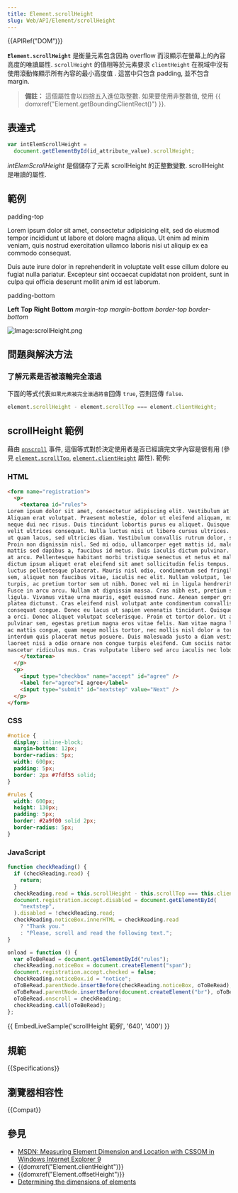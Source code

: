```yaml
---
title: Element.scrollHeight
slug: Web/API/Element/scrollHeight
---
```


{{APIRef("DOM")}}

**`Element.scrollHeight`** 是衡量元素包含因為 overflow 而沒顯示在螢幕上的內容高度的唯讀屬性. `scrollHeight` 的值相等於元素要求 `clientHeight` 在視域中沒有使用滾動條顯示所有內容的最小高度值 . 這當中只包含 padding, 並不包含 margin.

> **備註：** 這個屬性會以四捨五入進位取整數. 如果要使用非整數值, 使用 {{ domxref("Element.getBoundingClientRect()") }}.

## 表達式

```js
var intElemScrollHeight =
  document.getElementById(id_attribute_value).scrollHeight;
```

_intElemScrollHeight_ 是個儲存了元素 scrollHeight 的正整數變數. scrollHeight 是唯讀的屬性.

## 範例

padding-top

Lorem ipsum dolor sit amet, consectetur adipisicing elit, sed do eiusmod tempor incididunt ut labore et dolore magna aliqua. Ut enim ad minim veniam, quis nostrud exercitation ullamco laboris nisi ut aliquip ex ea commodo consequat.

Duis aute irure dolor in reprehenderit in voluptate velit esse cillum dolore eu fugiat nulla pariatur. Excepteur sint occaecat cupidatat non proident, sunt in culpa qui officia deserunt mollit anim id est laborum.

padding-bottom

**Left** **Top** **Right** **Bottom** _margin-top_ _margin-bottom_ _border-top_ _border-bottom_

![Image:scrollHeight.png](scrollheight.png)

## 問題與解決方法

### 了解元素是否被滾輪完全滾過

下面的等式代表`如果元素被完全滾過將會`回傳 `true`, 否則回傳 `false`.

```js
element.scrollHeight - element.scrollTop === element.clientHeight;
```

## scrollHeight 範例

藉由 [`onscroll`](/zh-TW/docs/DOM/element.onscroll) 事件, 這個等式對於決定使用者是否已經讀完文字內容是很有用 (參見 [`element.scrollTop`](/zh-TW/docs/DOM/element.scrollTop), [`element.clientHeight`](/zh-TW/docs/DOM/element.clientHeight) 屬性). 範例:

### HTML

```html
<form name="registration">
  <p>
    <textarea id="rules">
Lorem ipsum dolor sit amet, consectetur adipiscing elit. Vestibulum at laoreet magna.
Aliquam erat volutpat. Praesent molestie, dolor ut eleifend aliquam, mi ligula ultrices sapien, quis cursus
neque dui nec risus. Duis tincidunt lobortis purus eu aliquet. Quisque in dignissim magna. Aenean ac lorem at
velit ultrices consequat. Nulla luctus nisi ut libero cursus ultrices. Pellentesque nec dignissim enim. Phasellus
ut quam lacus, sed ultricies diam. Vestibulum convallis rutrum dolor, sit amet egestas velit scelerisque id.
Proin non dignissim nisl. Sed mi odio, ullamcorper eget mattis id, malesuada vitae libero. Integer dolor lorem,
mattis sed dapibus a, faucibus id metus. Duis iaculis dictum pulvinar. In nisi nibh, dapibus ac blandit at, porta
at arcu. Pellentesque habitant morbi tristique senectus et netus et malesuada fames ac turpis egestas. Praesent
dictum ipsum aliquet erat eleifend sit amet sollicitudin felis tempus. Aliquam congue cursus venenatis. Maecenas
luctus pellentesque placerat. Mauris nisl odio, condimentum sed fringilla a, consectetur id ligula. Praesent sem
sem, aliquet non faucibus vitae, iaculis nec elit. Nullam volutpat, lectus et blandit bibendum, nulla lorem congue
turpis, ac pretium tortor sem ut nibh. Donec vel mi in ligula hendrerit sagittis. Donec faucibus viverra fermentum.
Fusce in arcu arcu. Nullam at dignissim massa. Cras nibh est, pretium sit amet faucibus eget, sollicitudin in
ligula. Vivamus vitae urna mauris, eget euismod nunc. Aenean semper gravida enim non feugiat. In hac habitasse
platea dictumst. Cras eleifend nisl volutpat ante condimentum convallis. Donec varius dolor malesuada erat
consequat congue. Donec eu lacus ut sapien venenatis tincidunt. Quisque sit amet tellus et enim bibendum varius et
a orci. Donec aliquet volutpat scelerisque. Proin et tortor dolor. Ut aliquet, dolor a mattis sodales, odio diam
pulvinar sem, egestas pretium magna eros vitae felis. Nam vitae magna lectus, et ornare elit. Morbi feugiat, ipsum
ac mattis congue, quam neque mollis tortor, nec mollis nisl dolor a tortor. Maecenas varius est sit amet elit
interdum quis placerat metus posuere. Duis malesuada justo a diam vestibulum vel aliquam nisi ornare. Integer
laoreet nisi a odio ornare non congue turpis eleifend. Cum sociis natoque penatibus et magnis dis parturient montes,
nascetur ridiculus mus. Cras vulputate libero sed arcu iaculis nec lobortis orci fermentum.
    </textarea>
  </p>
  <p>
    <input type="checkbox" name="accept" id="agree" />
    <label for="agree">I agree</label>
    <input type="submit" id="nextstep" value="Next" />
  </p>
</form>
```

### CSS

```css
#notice {
  display: inline-block;
  margin-bottom: 12px;
  border-radius: 5px;
  width: 600px;
  padding: 5px;
  border: 2px #7fdf55 solid;
}

#rules {
  width: 600px;
  height: 130px;
  padding: 5px;
  border: #2a9f00 solid 2px;
  border-radius: 5px;
}
```

### JavaScript

```js
function checkReading() {
  if (checkReading.read) {
    return;
  }
  checkReading.read = this.scrollHeight - this.scrollTop === this.clientHeight;
  document.registration.accept.disabled = document.getElementById(
    "nextstep",
  ).disabled = !checkReading.read;
  checkReading.noticeBox.innerHTML = checkReading.read
    ? "Thank you."
    : "Please, scroll and read the following text.";
}

onload = function () {
  var oToBeRead = document.getElementById("rules");
  checkReading.noticeBox = document.createElement("span");
  document.registration.accept.checked = false;
  checkReading.noticeBox.id = "notice";
  oToBeRead.parentNode.insertBefore(checkReading.noticeBox, oToBeRead);
  oToBeRead.parentNode.insertBefore(document.createElement("br"), oToBeRead);
  oToBeRead.onscroll = checkReading;
  checkReading.call(oToBeRead);
};
```

{{ EmbedLiveSample('scrollHeight 範例', '640', '400') }}

## 規範

{{Specifications}}

## 瀏覽器相容性

{{Compat}}

## 參見

- [MSDN: Measuring Element Dimension and Location with CSSOM in Windows Internet Explorer 9](<https://learn.microsoft.com/en-us/previous-versions/hh781509(v%3Dvs.85)>)
- {{domxref("Element.clientHeight")}}
- {{domxref("Element.offsetHeight")}}
- [Determining the dimensions of elements](/zh-TW/docs/Determining_the_dimensions_of_elements)
